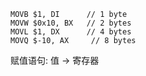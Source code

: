 ```
MOVB $1, DI      // 1 byte
MOVW $0x10, BX   // 2 bytes
MOVL $1, DX      // 4 bytes
MOVQ $-10, AX     // 8 bytes
```

赋值语句: 值 -> 寄存器
